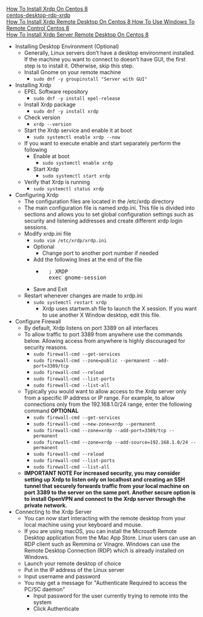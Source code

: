 [How To Install Xrdp On Centos 8](https://linuxize.com/post/how-to-install-xrdp-on-centos-8/)<br />
[centos-desktop-rdp-xrdp](https://vitux.com/centos-desktop-rdp-xrdp/)<br />
[How To Install Xrdp Remote Desktop On Centos 8 How To Use Windows To Remote Control Centos 8](https://dannyda.com/2020/02/09/how-to-install-xrdp-remote-desktop-on-centos-8-how-to-use-windows-to-remote-control-centos-8/)<br />
[How To Install Xrdp Server Remote Desktop On Centos 8](https://www.mstvlife.com/how-to-install-xrdp-server-remote-desktop-on-centos-8/)

* Installing Desktop Environment (Optional)
  * Generally, Linux servers don’t have a desktop environment installed. If the machine you want to connect to doesn’t have GUI, the first step is to install it. Otherwise, skip this step.
  * Install Gnome on your remote machine
    * `sudo dnf -y groupinstall "Server with GUI"`
* Installing Xrdp
  * EPEL Software repository
    * `sudo dnf -y install epel-release`
  * Install Xrdp package
    * `sudo dnf -y install xrdp`
  * Check version
    * `xrdp --version`
  * Start the Xrdp service and enable it at boot
    * `sudo systemctl enable xrdp --now`
  * If you want to execute enable and start separately perform the following
    * Enable at boot
      * `sudo systemctl enable xrdp`
    * Start Xrdp
      * `sudo systemctl start xrdp`
  * Verify that Xrdp is running
    * `sudo systemctl status xrdp`
* Configuring Xrdp
  * The configuration files are located in the /etc/xrdp directory
  * The main configuration file is named xrdp.ini. This file is divided into sections and allows you to set global configuration settings such as security and listening addresses and create different xrdp login sessions.
  * Modify xrdp.ini file
    * `sudo vim /etc/xrdp/xrdp.ini`
    * Optional
      * Change port to another port number if needed
    * Add the following lines at the end of the file
      * <pre>
          ; XRDP
          exec gnome-session
        </pre>
    * Save and Exit
  * Restart whenever changes are made to xrdp.ini
    * `sudo systemctl restart xrdp`
      * Xrdp uses startwm.sh file to launch the X session. If you want to use another X Window desktop, edit this file.
* Configure Firewall
  * By default, Xrdp listens on port 3389 on all interfaces
  * To allow traffic to port 3389 from anywhere use the commands below. Allowing access from anywhere is highly discouraged for security reasons.
    * `sudo firewall-cmd --get-services`
    * `sudo firewall-cmd --zone=public --permanent --add-port=3389/tcp`
    * `sudo firewall-cmd --reload`
    * `sudo firewall-cmd --list-ports`
    * `sudo firewall-cmd --list-all`
  * Typically you would want to allow access to the Xrdp server only from a specific IP address or IP range. For example, to allow connections only from the 192.168.1.0/24 range, enter the following command **OPTIONAL**
    * `sudo firewall-cmd --get-services`
    * `sudo firewall-cmd --new-zone=xrdp --permanent`
    * `sudo firewall-cmd --zone=xrdp --add-port=3389/tcp --permanent`
    * `sudo firewall-cmd --zone=xrdp --add-source=192.168.1.0/24 --permanent`
    * `sudo firewall-cmd --reload`
    * `sudo firewall-cmd --list-ports`
    * `sudo firewall-cmd --list-all`
  * **IMPORTANT NOTE For increased security, you may consider setting up Xrdp to listen only on localhost and creating an SSH tunnel that securely forwards traffic from your local machine on port 3389 to the server on the same port. Another secure option is to install OpenVPN and connect to the Xrdp server through the private network.**
* Connecting to the Xrdp Server
  * You can now start interacting with the remote desktop from your local machine using your keyboard and mouse.
  * If you are using macOS, you can install the Microsoft Remote Desktop application from the Mac App Store. Linux users can use an RDP client such as Remmina or Vinagre. Windows can use the Remote Desktop Connection (RDP) which is already installed on Windows.
  * Launch your remote desktop of choice
  * Put in the IP address of the Linux server
  * Input username and password
  * You may get a message for "Authenticate Required to access the PC/SC daemon"
    * Input password for the user currently trying to remote into the system
    * Click Authenticate
